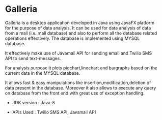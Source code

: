 # Galleria
Galleria is a desktop application developed in Java using JavaFX platform for the purpose of data analysis. It can be used for data analysis of data from a mall (i.e. mall database) and also to perform all the database related operations effectively.
The database is implemented using MYSQL database.

It effectively make use of Javamail API for sending email and Twilio SMS API to send text-messages.
 
For analysis purpose it plots piechart,linechart and bargraphs based on the current data in the MYSQL database.

It allows fast & easy manipulations like insertion,modification,deletion of data present in the database. Moreover it also allows to execute any query on database from the front end with great use of exception handling.


* JDK version : Java-8

* APIs Used : Twilio SMS API, Javamail API
